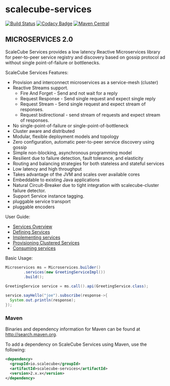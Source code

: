 # scalecube-services
[![Build Status](https://travis-ci.org/scalecube/scalecube-services.svg?branch=develop)](https://travis-ci.org/scalecube/scalecube-services)
[![Codacy Badge](https://api.codacy.com/project/badge/Grade/5e2ee9be41f7425590313ee1b8f737d7)](https://app.codacy.com/app/ScaleCube/scalecube-services?utm_source=github.com&utm_medium=referral&utm_content=scalecube/scalecube-services&utm_campaign=badger)
[![Maven Central](https://maven-badges.herokuapp.com/maven-central/io.scalecube/scalecube-services-api/badge.svg)](https://maven-badges.herokuapp.com/maven-central/io.scalecube/scalecube-services-api)

## MICROSERVICES 2.0

ScaleCube Services provides a low latency Reactive Microservices library for peer-to-peer service registry and discovery 
based on gossip protocol ad without single point-of-failure or bottlenecks.

ScaleCube Services Features:

* Provision and interconnect microservices as a service-mesh (cluster)</li>
* Reactive Streams support.
  * Fire And Forget - Send and not wait for a reply
  * Request Response - Send single request and expect single reply
  * Request Stream - Send single request and expect stream of responses. 
  * Request bidirectional - send stream of requests and expect stream of responses.
* No single-point-of-failure or single-point-of-bottleneck
* Cluster aware and distributed
* Modular, flexible deployment models and topology
* Zero configuration, automatic peer-to-peer service discovery using gossip
* Simple non-blocking, asynchronous programming model
* Resilient due to failure detection, fault tolerance, and elasticity
* Routing and balancing strategies for both stateless and stateful services
* Low latency and high throughput
* Takes advantage of the JVM and scales over available cores
* Embeddable to existing Java applications
* Natural Circuit-Breaker due to tight integration with scalecube-cluster failure detector.
* Support Service instance tagging. 
* pluggable service transport
* pluggable encoders 

User Guide:

* [Services Overview](http://scalecube.io/services.html)
* [Defining Services](http://scalecube.io/user-reference/services/DefineService.html)
* [Implementing services](http://scalecube.io/user-reference/services/ServiceImplementation.html)
* [Provisioning Clustered Services](http://scalecube.io/user-reference/services/ProvisionClusterServices.html)
* [Consuming services](http://scalecube.io/user-reference/services/ConsumingServices.html)


Basic Usage:

```java
Microservices ms = Microservices.builder()
        .services(new GreetingServiceImpl())
        .build();
        
GreetingService service = ms.call().api(GreetingService.class);

service.sayHello("joe").subscribe(response->{
  System.out.println(response);
});
```

### Maven

Binaries and dependency information for Maven can be found at http://search.maven.org.

To add a dependency on ScaleCube Services using Maven, use the following:

```xml
<dependency>
  <groupId>io.scalecube</groupId>
  <artifactId>scalecube-services</artifactId>
  <version>2.x.x</version> 
</dependency>
```

